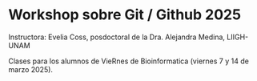 # Workshop sobre Git / Github 2025

Instructora: Evelia Coss, posdoctoral de la Dra. Alejandra Medina, LIIGH-UNAM

Clases para los alumnos de VieRnes de Bioinformatica (viernes 7 y 14 de marzo 2025).
